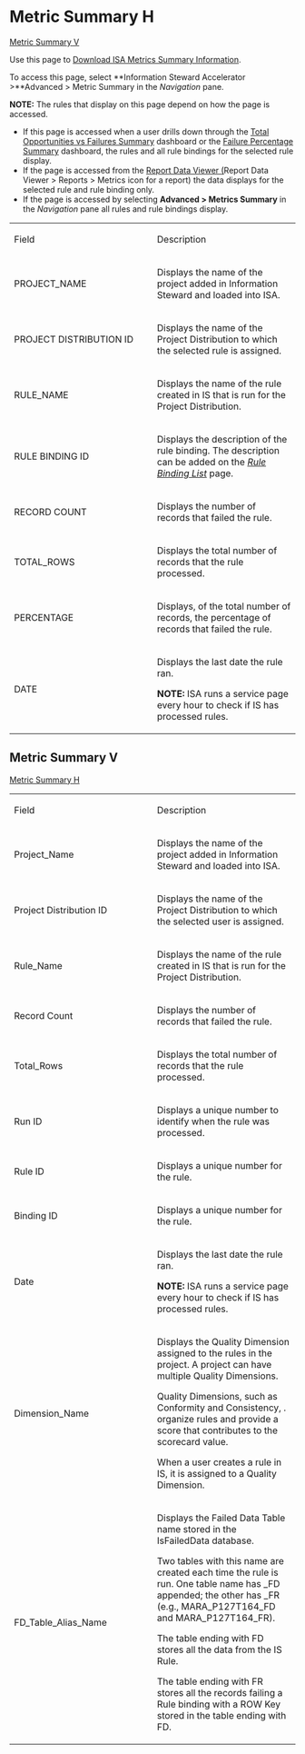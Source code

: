 # Metric Summary H

<span>[Metric Summary V](#Metric_Summary_V)</span>

<div class="use">

Use this page to [Download ISA Metrics Summary
Information](../Use_Cases/Download_ISA_Metrics_Summary_Information.htm).

</div>

To access this page, select **Information Steward Accelerator
\>**Advanced \> Metric Summary in the *Navigation* pane.

<span style="font-weight: bold;">NOTE:</span> The rules that display on
this page depend on how the page is accessed.

  - If this page is accessed when a user drills down through the [Total
    Opportunities vs Failures
    Summary](../Use_Cases/Total_Opportunities_vs._Failures_Summary.htm)
    dashboard or the [Failure Percentage
    Summary](../Use_Cases/Failure_Percentage_Summary.htm) dashboard, the
    rules and all rule bindings for the selected rule display.
  - If the page is accessed from the [Report Data Viewer
    (](Report_Data_Viewer.htm)Report Data Viewer \> Reports \> Metrics
    icon for a report) the data displays for the selected rule and rule
    binding only.
  - If the page is accessed by selecting **Advanced \> Metrics Summary**
    in the <span style="font-style: italic;">Navigation</span> pane all
    rules and rule bindings display.

<table>
<colgroup>
<col style="width: 50%" />
<col style="width: 50%" />
</colgroup>
<tbody>
<tr class="odd">
<td><p>Field</p></td>
<td><p>Description</p></td>
</tr>
<tr class="even">
<td><p>PROJECT_NAME</p></td>
<td><p>Displays the name of the project added in Information Steward and loaded into ISA.</p></td>
</tr>
<tr class="odd">
<td><p>PROJECT DISTRIBUTION ID</p></td>
<td><p>Displays the name of the Project Distribution to which the selected rule is assigned.</p></td>
</tr>
<tr class="even">
<td><p>RULE_NAME</p></td>
<td><p>Displays the name of the rule created in IS that is run for the Project Distribution.</p></td>
</tr>
<tr class="odd">
<td><p>RULE BINDING ID</p></td>
<td><p>Displays the description of the rule binding. The description can be added on the <span style="font-style: italic;"><a href="Rule_Binding_List.htm">Rule Binding List</a></span> page.</p></td>
</tr>
<tr class="even">
<td><p>RECORD COUNT</p></td>
<td><p>Displays the number of records that failed the rule.</p></td>
</tr>
<tr class="odd">
<td><p>TOTAL_ROWS</p></td>
<td><p>Displays the total number of records that the rule processed.</p></td>
</tr>
<tr class="even">
<td><p>PERCENTAGE</p></td>
<td><p>Displays, of the total number of records, the percentage of records that failed the rule.</p></td>
</tr>
<tr class="odd">
<td><p>DATE</p></td>
<td><p>Displays the last date the rule ran.</p>
<p><strong>NOTE:</strong> ISA runs a service page every hour to check if IS has processed rules.</p></td>
</tr>
</tbody>
</table>

## <span><span id="Metric_Summary_V"></span>Metric Summary V</span>

<span>[Metric Summary H](Metric_Summary_H.htm)</span>

<table>
<colgroup>
<col style="width: 50%" />
<col style="width: 50%" />
</colgroup>
<tbody>
<tr class="odd">
<td><p>Field</p></td>
<td><p>Description</p></td>
</tr>
<tr class="even">
<td><p>Project_Name</p></td>
<td><p>Displays the name of the project added in Information Steward and loaded into ISA.</p></td>
</tr>
<tr class="odd">
<td><p>Project Distribution ID</p></td>
<td><p>Displays the name of the Project Distribution to which the selected user is assigned.</p></td>
</tr>
<tr class="even">
<td><p>Rule_Name</p></td>
<td><p>Displays the name of the rule created in IS that is run for the Project Distribution.</p></td>
</tr>
<tr class="odd">
<td><p>Record Count</p></td>
<td><p>Displays the number of records that failed the rule.</p></td>
</tr>
<tr class="even">
<td><p>Total_Rows</p></td>
<td><p>Displays the total number of records that the rule processed.</p></td>
</tr>
<tr class="odd">
<td><p>Run ID</p></td>
<td><p>Displays a unique number to identify when the rule was processed.</p></td>
</tr>
<tr class="even">
<td><p>Rule ID</p></td>
<td><p>Displays a unique number for the rule.</p></td>
</tr>
<tr class="odd">
<td><p>Binding ID</p></td>
<td><p>Displays a unique number for the rule.</p></td>
</tr>
<tr class="even">
<td><p>Date</p></td>
<td><p>Displays the last date the rule ran.</p>
<p><strong>NOTE:</strong> ISA runs a service page every hour to check if IS has processed rules.</p></td>
</tr>
<tr class="odd">
<td><p>Dimension_Name</p></td>
<td><p>Displays the Quality Dimension assigned to the rules in the project. A project can have multiple Quality Dimensions.</p>
<p>Quality Dimensions, such as Conformity and Consistency, . organize rules and provide a score that contributes to the scorecard value.</p>
<p>When a user creates a rule in IS, it is assigned to a Quality Dimension.</p></td>
</tr>
<tr class="even">
<td><p>FD_Table_Alias_Name</p></td>
<td><p>Displays the Failed Data Table name stored in the IsFailedData database.</p>
<p>Two tables with this name are created each time the rule is run. One table name has _FD appended; the other has _FR (e.g., MARA_P127T164_FD and MARA_P127T164_FR).</p>
<p>The table ending with FD stores all the data from the IS Rule.</p>
<p>The table ending with FR stores all the records failing a Rule binding with a ROW Key stored in the table ending with FD.</p></td>
</tr>
</tbody>
</table>
